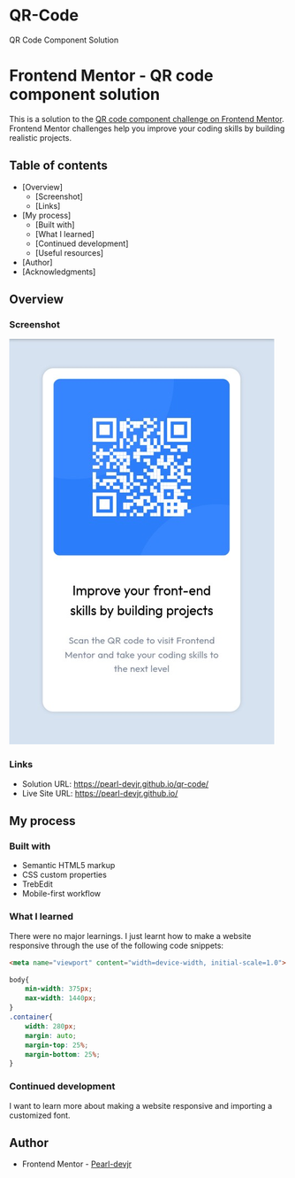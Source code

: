 # QR-Code
QR Code Component Solution

# Frontend Mentor - QR code component solution

This is a solution to the [QR code component challenge on Frontend Mentor](https://www.frontendmentor.io/challenges/qr-code-component-iux_sIO_H). Frontend Mentor challenges help you improve your coding skills by building realistic projects. 

## Table of contents

- [Overview]
  - [Screenshot]
  - [Links]
- [My process]
  - [Built with]
  - [What I learned]
  - [Continued development]
  - [Useful resources]
- [Author]
- [Acknowledgments]

## Overview

### Screenshot

![Image of QR Code Solution](QR_Code.JPG)

### Links

- Solution URL: https://pearl-devjr.github.io/qr-code/
- Live Site URL: https://pearl-devjr.github.io/

## My process

### Built with

- Semantic HTML5 markup
- CSS custom properties
- TrebEdit
- Mobile-first workflow

### What I learned

There were no major learnings. I just learnt how to make a website responsive through the use of the following code snippets:

```html
<meta name="viewport" content="width=device-width, initial-scale=1.0">
```
```css
body{
    min-width: 375px;
    max-width: 1440px;
}
.container{
    width: 280px;
    margin: auto;
    margin-top: 25%;
    margin-bottom: 25%;
}
```

### Continued development

I want to learn more about making a website responsive and importing a customized font. 

## Author

- Frontend Mentor - [Pearl-devjr](https://www.frontendmentor.io/profile/Pearl-devjr)


